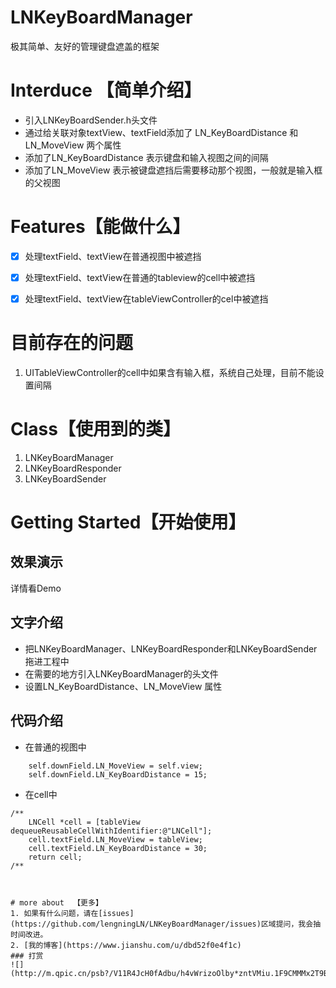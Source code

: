 # LNKeyBoardManager
极其简单、友好的管理键盘遮盖的框架



# Interduce 【简单介绍】
- 引入LNKeyBoardSender.h头文件
- 通过给关联对象textView、textField添加了 LN_KeyBoardDistance 和 LN_MoveView 两个属性
- 添加了LN_KeyBoardDistance 表示键盘和输入视图之间的间隔
- 添加了LN_MoveView  表示被键盘遮挡后需要移动那个视图，一般就是输入框的父视图

# Features【能做什么】
 - [x] 处理textField、textView在普通视图中被遮挡
 - [x] 处理textField、textView在普通的tableview的cell中被遮挡
 - [x] 处理textField、textView在tableViewController的cel中被遮挡
 
 
# 目前存在的问题
1. UITableViewController的cell中如果含有输入框，系统自己处理，目前不能设置间隔


# Class【使用到的类】
1. LNKeyBoardManager   
2. LNKeyBoardResponder
3. LNKeyBoardSender

# Getting Started【开始使用】

## 效果演示

详情看Demo

## 文字介绍
- 把LNKeyBoardManager、LNKeyBoardResponder和LNKeyBoardSender拖进工程中
- 在需要的地方引入LNKeyBoardManager的头文件
- 设置LN_KeyBoardDistance、LN_MoveView 属性

## 代码介绍
- 在普通的视图中
```
    self.downField.LN_MoveView = self.view;
    self.downField.LN_KeyBoardDistance = 15;
```

- 在cell中
```
/**
    LNCell *cell = [tableView dequeueReusableCellWithIdentifier:@"LNCell"];
    cell.textField.LN_MoveView = tableView;
    cell.textField.LN_KeyBoardDistance = 30;
    return cell;
/**



# more about  【更多】
1. 如果有什么问题，请在[issues](https://github.com/lengningLN/LNKeyBoardManager/issues)区域提问，我会抽时间改进。
2. [我的博客](https://www.jianshu.com/u/dbd52f0e4f1c)
### 打赏
![](http://m.qpic.cn/psb?/V11R4JcH0fAdbu/h4vWrizoOlby*zntVMiu.1F9CMMMx2T9BOWUjSEnCE8!/b/dDUBAAAAAAAA&bo=nALQAgAAAAADB24!&rf=viewer_4)
